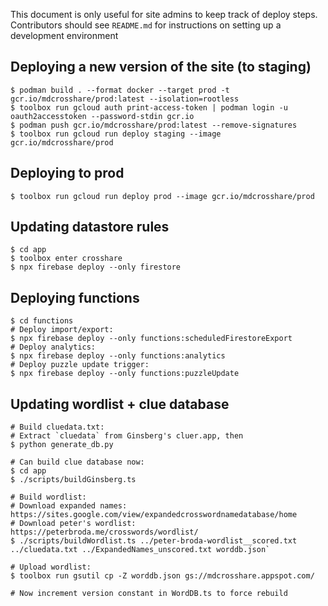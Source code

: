 This document is only useful for site admins to keep track of deploy steps. Contributors should see `README.md` for instructions on setting up a development environment

## Deploying a new version of the site (to staging)
```shell
$ podman build . --format docker --target prod -t gcr.io/mdcrosshare/prod:latest --isolation=rootless
$ toolbox run gcloud auth print-access-token | podman login -u oauth2accesstoken --password-stdin gcr.io
$ podman push gcr.io/mdcrosshare/prod:latest --remove-signatures
$ toolbox run gcloud run deploy staging --image gcr.io/mdcrosshare/prod
```

## Deploying to prod
```shell
$ toolbox run gcloud run deploy prod --image gcr.io/mdcrosshare/prod
```

## Updating datastore rules
```shell
$ cd app
$ toolbox enter crosshare
$ npx firebase deploy --only firestore
```

## Deploying functions
```shell
$ cd functions
# Deploy import/export:
$ npx firebase deploy --only functions:scheduledFirestoreExport
# Deploy analytics:
$ npx firebase deploy --only functions:analytics
# Deploy puzzle update trigger:
$ npx firebase deploy --only functions:puzzleUpdate
```

## Updating wordlist + clue database
```shell
# Build cluedata.txt:
# Extract `cluedata` from Ginsberg's cluer.app, then
$ python generate_db.py

# Can build clue database now:
$ cd app
$ ./scripts/buildGinsberg.ts

# Build wordlist:
# Download expanded names: https://sites.google.com/view/expandedcrosswordnamedatabase/home
# Download peter's wordlist: https://peterbroda.me/crosswords/wordlist/
$ ./scripts/buildWordlist.ts ../peter-broda-wordlist__scored.txt ../cluedata.txt ../ExpandedNames_unscored.txt worddb.json`

# Upload wordlist:
$ toolbox run gsutil cp -Z worddb.json gs://mdcrosshare.appspot.com/

# Now increment version constant in WordDB.ts to force rebuild
```